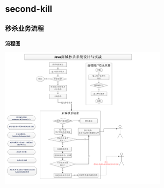 # second-kill
## 秒杀业务流程

### 流程图

![](https://github.com/shoufengsf/second-kill/blob/master/images/秒杀业务流程图.png)

